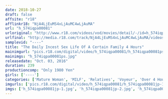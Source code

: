 ```yaml
---
date: 2018-10-27
draft: false
affsite: "r18"
afflinkr18: "NjA4LjEuMS4xLjAuMC4wLjAuMA"
url: "h_574iqpa00081"
urloriginal: "http://www.r18.com/videos/vod/movies/detail/-/id=h_574iqpa00081"
urlfinal: "http://media.r18.com/track/NjA4LjEuMS4xLjAuMC4wLjAuMA/videos/vod/movies/detail/-/id=h_574iqpa00081"
samplevid: "----"
title: "The Daily Incest Sex Life Of A Certain Family 4 Hours"
mainimgurl: "pics.r18.com/digital/video/h_574iqpa00081/h_574iqpa00081ps.jpg"
mainimgs: "h_574iqpa00081ps.jpg"
releasedate: "Oct. 03, 2016"
duration: 239
productioncomp: "Only 1980 Yen"
girls: ['----']
categories: ['Mature Woman', 'MILF', 'Relatives', 'Voyeur', 'Over 4 Hours']
imgurls: ['pics.r18.com/digital/video/h_574iqpa00081/h_574iqpa00081jp-1.jpg', 'pics.r18.com/digital/video/h_574iqpa00081/h_574iqpa00081jp-2.jpg', 'pics.r18.com/digital/video/h_574iqpa00081/h_574iqpa00081jp-3.jpg', 'pics.r18.com/digital/video/h_574iqpa00081/h_574iqpa00081jp-4.jpg', 'pics.r18.com/digital/video/h_574iqpa00081/h_574iqpa00081jp-5.jpg', 'pics.r18.com/digital/video/h_574iqpa00081/h_574iqpa00081jp-6.jpg', 'pics.r18.com/digital/video/h_574iqpa00081/h_574iqpa00081jp-7.jpg', 'pics.r18.com/digital/video/h_574iqpa00081/h_574iqpa00081jp-8.jpg', 'pics.r18.com/digital/video/h_574iqpa00081/h_574iqpa00081jp-9.jpg', 'pics.r18.com/digital/video/h_574iqpa00081/h_574iqpa00081jp-10.jpg', 'pics.r18.com/digital/video/h_574iqpa00081/h_574iqpa00081jp-11.jpg', 'pics.r18.com/digital/video/h_574iqpa00081/h_574iqpa00081jp-12.jpg', 'pics.r18.com/digital/video/h_574iqpa00081/h_574iqpa00081jp-13.jpg', 'pics.r18.com/digital/video/h_574iqpa00081/h_574iqpa00081jp-14.jpg', 'pics.r18.com/digital/video/h_574iqpa00081/h_574iqpa00081jp-15.jpg', 'pics.r18.com/digital/video/h_574iqpa00081/h_574iqpa00081jp-16.jpg', 'pics.r18.com/digital/video/h_574iqpa00081/h_574iqpa00081jp-17.jpg', 'pics.r18.com/digital/video/h_574iqpa00081/h_574iqpa00081jp-18.jpg', 'pics.r18.com/digital/video/h_574iqpa00081/h_574iqpa00081jp-19.jpg', 'pics.r18.com/digital/video/h_574iqpa00081/h_574iqpa00081jp-20.jpg']
imgs: ['h_574iqpa00081jp-1.jpg', 'h_574iqpa00081jp-2.jpg', 'h_574iqpa00081jp-3.jpg', 'h_574iqpa00081jp-4.jpg', 'h_574iqpa00081jp-5.jpg', 'h_574iqpa00081jp-6.jpg', 'h_574iqpa00081jp-7.jpg', 'h_574iqpa00081jp-8.jpg', 'h_574iqpa00081jp-9.jpg', 'h_574iqpa00081jp-10.jpg', 'h_574iqpa00081jp-11.jpg', 'h_574iqpa00081jp-12.jpg', 'h_574iqpa00081jp-13.jpg', 'h_574iqpa00081jp-14.jpg', 'h_574iqpa00081jp-15.jpg', 'h_574iqpa00081jp-16.jpg', 'h_574iqpa00081jp-17.jpg', 'h_574iqpa00081jp-18.jpg', 'h_574iqpa00081jp-19.jpg', 'h_574iqpa00081jp-20.jpg']
---
```


